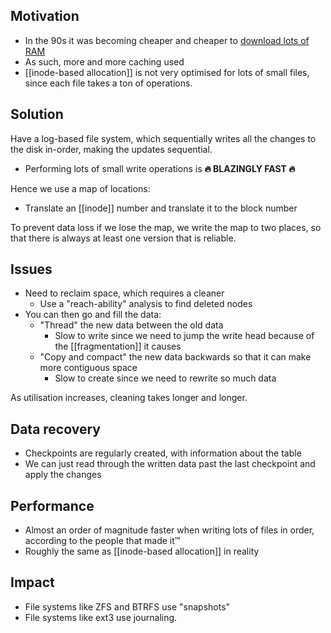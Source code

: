 ## Motivation
- In the 90s it was becoming cheaper and cheaper to [download lots of RAM](https://downloadmoreram.com/)
- As such, more and more caching used
- [[inode-based allocation]] is not very optimised for lots of small files, since each file takes a ton of operations.

## Solution
Have a log-based file system, which sequentially writes all the changes to the disk in-order, making the updates sequential.

- Performing lots of small write operations is **🔥 BLAZINGLY FAST 🔥**

Hence we use a map of locations:
- Translate an [[inode]] number and translate it to the block number

To prevent data loss if we lose the map, we write the map to two places, so that there is always at least one version that is reliable.

## Issues
- Need to reclaim space, which requires a cleaner
	- Use a "reach-ability" analysis to find deleted nodes
- You can then go and fill the data:
	- "Thread" the new data between the old data
		- Slow to write since we need to jump the write head because of the [[fragmentation]] it causes
	- "Copy and compact" the new data backwards so that it can make more contiguous space
		- Slow to create since we need to rewrite so much data

As utilisation increases, cleaning takes longer and longer.

## Data recovery
- Checkpoints are regularly created, with information about the table
- We can just read through the written data past the last checkpoint and apply the changes

## Performance
- Almost an order of magnitude faster when writing lots of files in order, according to the people that made it™
- Roughly the same as [[inode-based allocation]] in reality

## Impact

- File systems like ZFS and BTRFS use "snapshots"
- File systems like ext3 use journaling.